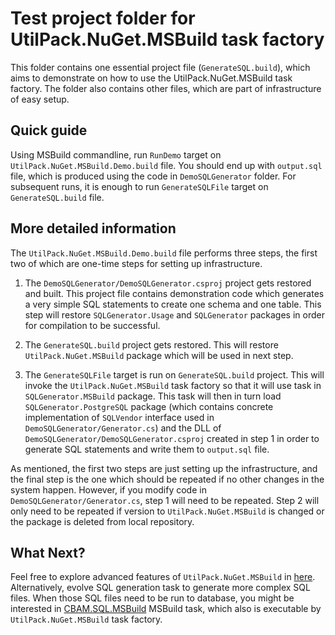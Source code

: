 # Test project folder for UtilPack.NuGet.MSBuild task factory

This folder contains one essential project file (```GenerateSQL.build```), which aims to demonstrate on how to use the UtilPack.NuGet.MSBuild task factory.
The folder also contains other files, which are part of infrastructure of easy setup.

## Quick guide
Using MSBuild commandline, run ```RunDemo``` target on ```UtilPack.NuGet.MSBuild.Demo.build``` file.
You should end up with ```output.sql``` file, which is produced using the code in ```DemoSQLGenerator``` folder.
For subsequent runs, it is enough to run ```GenerateSQLFile``` target on ```GenerateSQL.build``` file.

## More detailed information
The ```UtilPack.NuGet.MSBuild.Demo.build``` file performs three steps, the first two of which are one-time steps for setting up infrastructure.

1. The ```DemoSQLGenerator/DemoSQLGenerator.csproj``` project gets restored and built.
This project file contains demonstration code which generates a very simple SQL statements to create one schema and one table.
This step will restore ```SQLGenerator.Usage``` and ```SQLGenerator``` packages in order for compilation to be successful.

2. The ```GenerateSQL.build``` project gets restored.
This will restore ```UtilPack.NuGet.MSBuild``` package which will be used in next step.

3. The ```GenerateSQLFile``` target is run on ```GenerateSQL.build``` project.
This will invoke the ```UtilPack.NuGet.MSBuild``` task factory so that it will use task in ```SQLGenerator.MSBuild``` package.
This task will then in turn load ```SQLGenerator.PostgreSQL``` package (which contains concrete implementation of ```SQLVendor``` interface used in ```DemoSQLGenerator/Generator.cs```) and the DLL of ```DemoSQLGenerator/DemoSQLGenerator.csproj``` created in step 1 in order to generate SQL statements and write them to ```output.sql``` file.

As mentioned, the first two steps are just setting up the infrastructure, and the final step is the one which should be repeated if no other changes in the system happen.
However, if you modify code in ```DemoSQLGenerator/Generator.cs```, step 1 will need to be repeated.
Step 2 will only need to be repeated if version to ```UtilPack.NuGet.MSBuild``` is changed or the package is deleted from local repository.

## What Next?
Feel free to explore advanced features of ```UtilPack.NuGet.MSBuild``` in [here](../UtilPack.NuGet.MSBuild).
Alternatively, evolve SQL generation task to generate more complex SQL files.
When those SQL files need to be run to database, you might be interested in [CBAM.SQL.MSBuild](https://github.com/CometaSolutions/CBAM/tree/develop/Source/CBAM.SQL.MSBuild) MSBuild task, which also is executable by ```UtilPack.NuGet.MSBuild``` task factory.
